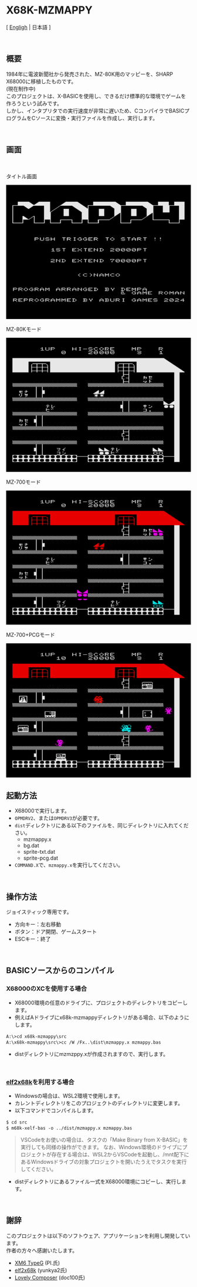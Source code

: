# X68K-MZMAPPY

[ [Engligh](README.md) | 日本語 ]

<br>

## 概要

1984年に電波新聞社から発売された、MZ-80K用のマッピーを、SHARP X68000に移植したものです。  
(現在制作中)  
このプロジェクトは、X-BASICを使用し、できるだけ標準的な環境でゲームを作ろうという試みです。  
しかし、インタプリタでの実行速度が非常に遅いため、CコンパイラでBASICプログラムをCソースに変換・実行ファイルを作成し、実行します。  

<br>

## 画面

<br>

タイトル画面

<img src="Images/screen_1.png">

<br>

MZ-80Kモード

<img src="Images/screen_2.png">

<br>

MZ-700モード

<img src="Images/screen_3.png">

<br>

MZ-700+PCGモード

<img src="Images/screen_4.png">

<br>

## 起動方法

- X68000で実行します。
- `OPMDRV2`、または`OPMDRV3`が必要です。
- `dist`ディレクトリにある以下のファイルを、同じディレクトリに入れてください。
    - mzmappy.x
    - bg.dat
    - sprite-txt.dat
    - sprite-pcg.dat
- `COMMAND.X`で、`mzmappy.x`を実行してください。

<br>

## 操作方法

ジョイスティック専用です。

- 方向キー：左右移動
- ボタン：ドア開閉、ゲームスタート
- ESCキー：終了

<br>

## BASICソースからのコンパイル

### X68000のXCを使用する場合

- X68000環境の任意のドライブに、プロジェクトのディレクトリをコピーします。
- 例えばAドライブにx68k-mzmappyディレクトリがある場合、以下のようにします。

```
A:\>cd x68k-mzmappy\src
A:\x68k-mzmappy\src\>cc /W /Fx..\dist\mzmappy.x mzmappy.bas
```

- distディレクトリにmzmzppy.xが作成されますので、実行します。

<br>

### [elf2x68k](https://github.com/yunkya2/elf2x68k)を利用する場合

- Windowsの場合は、WSL2環境で使用します。
- カレントディレクトリをこのプロジェクトのディレクトリに変更します。
- 以下コマンドでコンパイルします。

```
$ cd src
$ m68k-xelf-bas -o ../dist/mzmappy.x mzmappy.bas
```

> VSCodeをお使いの場合は、タスクの「Make Binary from X-BASIC」を実行しても同様の操作ができます。
> なお、Windows環境のドライブにプロジェクトが存在する場合は、WSL2からVSCodeを起動し、/mnt配下にあるWindowsドライブの対象プロジェクトを開いたうえでタスクを実行してください。

- distディレクトリにあるファイル一式をX68000環境にコピーし、実行します。

<br>

## 謝辞

このプロジェクトは以下のソフトウェア、アプリケーションを利用し開発しています。  
作者の方々へ感謝いたします。

- [XM6 TypeG](http://retropc.net/pi/xm6/index.html) (PI.氏)
- [elf2x68k](https://github.com/yunkya2/elf2x68k) (yunkya2氏)
- [Lovely Composer](https://doc1oo.github.io/LovelyComposerDocs/jp/index.html) (doc100氏)
